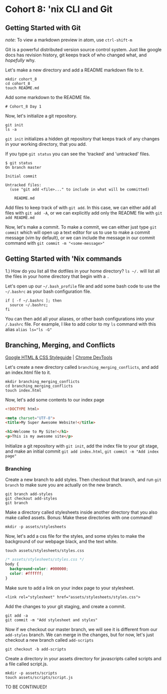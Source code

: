 # Cohort 8: 'nix CLI and Git
## Getting Started with Git
_note_: To view a markdown preview in atom, use `ctrl-shift-m`

Git is a powerful distributed version source control system. Just like google docs has revision history, git keeps track of who changed what, and _hopefully_ why.  

Let's make a new directory and add a README markdown file to it.
```
mkdir cohort_8
cd cohort_8
touch README.md
```
Add some markdown to the README file.
```
# Cohort_8 Day 1
```
Now, let's initialize a git repository.
```
git init
ls -a
```
`git init` initializes a hidden git repository that keeps track of any changes in your working directory, that you add.

If you type `git status` you can see the 'tracked' and 'untracked' files.
```
$ git status
On branch master

Initial commit

Untracked files:
  (use "git add <file>..." to include in what will be committed)

	README.md
```
Add files to keep track of with `git add`. In this case, we can either add all files with `git add -A`, or we can explicitly add only the README file with `git add README.md`

Now, let's make a commit. To make a commit, we can either just type `git commit` which will open up a text editor for us to use to make a commit message (vim by default), or we can include the message in our commit command with `git commit -m "<some-message>"`

## Getting Started with 'Nix commands
1.) How do you list all the dotfiles in your home directory?
`ls ~/.` will list all the files in your home directory that begin with a `.`

Let's open up our `~/.bash_profile` file and add some bash code to use the `~/.bashrc` as your bash configuration file.  
```
if [ -f ~/.bashrc ]; then
  source ~/.bashrc;
fi
```
You can then add all your aliases, or other bash configurations into your `/.bashrc` file. For example, I like to add color to my `ls` command with this alias `alias ls="ls -G"`

## Branching, Merging, and Conflicts
[Google HTML & CSS Styleguide](http://google-styleguide.googlecode.com/svn/trunk/htmlcssguide.xml) | [Chrome DevTools](http://discover-devtools.codeschool.com/)

Let's create a new directory called `branching_merging_conflicts`, and add an index.html file to it.
```
mkdir branching_merging_conflicts
cd branching_merging_conflicts
touch index.html
```
Now, let's add some contents to our index page
```html
<!DOCTYPE html>

<meta charset="UTF-8">
<title>My Super Awesome Website!</title>

<h1>Welcome to My Site!</h1>
<p>This is my awesome site</p>
```
Initialize a git repository with `git init`, add the index file to your git stage, and make an initial commit `git add index.html`, `git commit -m "Add index page"`

### Branching
Create a new branch to add styles. Then checkout that branch, and run `git branch` to make sure you are actually on the new branch.
```
git branch add-styles
git checkout add-styles
git branch
```
Make a directory called stylesheets inside another directory that you also make called assets. Bonus: Make these directories with one command!
```
mkdir -p assets/stylesheets
```
Now, let's add a css file for the styles, and some styles to make the background of our webpage black, and the text white.
```
touch assets/stylesheets/styles.css
```
```CSS
/* assets/stylesheets/styles.css */
body {
  background-color: #000000;
  color: #ffffff;
}
```
Make sure to add a link on your index page to your stylesheet.
```
<link rel="stylesheet" href="assets/stylesheets/styles.css">
```
Add the changes to your git staging, and create a commit.
```
git add -a
git commit -m "Add stylesheet and styles"
```
Now if we checkout our master branch, we will see it is different from our `add-styles` branch. We can merge in the changes, but for now, let's just checkout a new branch called `add-scripts`

```
git checkout -b add-scripts
```
Create a directory in your assets directory for javascripts called scripts and a file called script.js.
```
mkdir -p assets/scripts
touch assets/scripts/script.js
```
TO BE CONTINUED!
